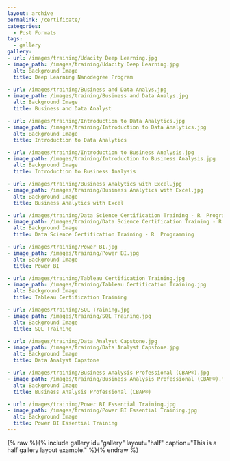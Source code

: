 ```yaml
---
layout: archive
permalink: /certificate/
categories:
  - Post Formats
tags:
  - gallery
gallery:
- url: /images/training/Udacity Deep Learning.jpg
- image_path: /images/training/Udacity Deep Learning.jpg
  alt: Background Image
  title: Deep Learning Nanodegree Program

- url: /images/training/Business and Data Analys.jpg
- image_path: /images/training/Business and Data Analys.jpg
  alt: Background Image
  title: Business and Data Analyst

- url: /images/training/Introduction to Data Analytics.jpg
- image_path: /images/training/Introduction to Data Analytics.jpg
  alt: Background Image
  title: Introduction to Data Analytics

- url: /images/training/Introduction to Business Analysis.jpg
- image_path: /images/training/Introduction to Business Analysis.jpg
  alt: Background Image
  title: Introduction to Business Analysis

- url: /images/training/Business Analytics with Excel.jpg
- image_path: /images/training/Business Analytics with Excel.jpg
  alt: Background Image
  title: Business Analytics with Excel

- url: /images/training/Data Science Certification Training - R  Programming.jpg
- image_path: /images/training/Data Science Certification Training - R  Programming.jpg
  alt: Background Image
  title: Data Science Certification Training - R  Programming

- url: /images/training/Power BI.jpg
- image_path: /images/training/Power BI.jpg
  alt: Background Image
  title: Power BI

- url: /images/training/Tableau Certification Training.jpg
- image_path: /images/training/Tableau Certification Training.jpg
  alt: Background Image
  title: Tableau Certification Training

- url: /images/training/SQL Training.jpg
- image_path: /images/training/SQL Training.jpg
  alt: Background Image
  title: SQL Training

- url: /images/training/Data Analyst Capstone.jpg
- image_path: /images/training/Data Analyst Capstone.jpg
  alt: Background Image
  title: Data Analyst Capstone

- url: /images/training/Business Analysis Professional (CBAP®).jpg
- image_path: /images/training/Business Analysis Professional (CBAP®).jpg
  alt: Background Image
  title: Business Analysis Professional (CBAP®)

- url: /images/training/Power BI Essential Training.jpg
- image_path: /images/training/Power BI Essential Training.jpg
  alt: Background Image
  title: Power BI Essential Training
---
```

{% raw %}{% include gallery id="gallery" layout="half" caption="This is a half gallery layout example." %}{% endraw %}
